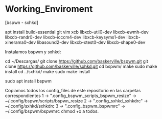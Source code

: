 # Working_Enviroment



[bspwn - sxhkd]

apt install build-essential git vim xcb libxcb-util0-dev libxcb-ewmh-dev libxcb-randr0-dev libxcb-icccm4-dev libxcb-keysyms1-dev libxcb-xinerama0-dev libasound2-dev libxcb-xtest0-dev libxcb-shape0-dev
 
Instalamos bspwm y sxhkd:
 
cd ~/Descargas/
git clone https://github.com/baskerville/bspwm.git
git clone https://github.com/baskerville/sxhkd.git
cd bspwm/
make
sudo make install
cd ../sxhkd/
make
sudo make install
 
sudo apt install bspwm
 
Copiamos todos los config_files de este repositorio en las carpetas correspondientes 
 1 -> ".config_bspwm_scripts_bspwm_resize" -> ~/.config/bspwn/scripts/bspwn_resize
 2 -> ".config_sxhkd_sxhkdrc" -> ~/.config/sxhkd/sxhkdrc
 3 -> ".config_bspwm_bspwmrc" -> ~/.config/bspwm/bspwmrc
chmod +x a todos.
 
